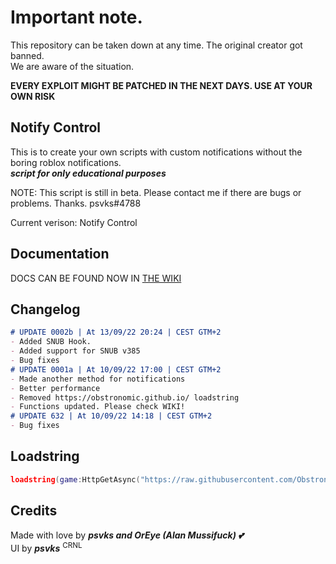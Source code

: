 # Important note.

This repository can be taken down at any time. The original creator got banned.  
We are aware of the situation.

**EVERY EXPLOIT MIGHT BE PATCHED IN THE NEXT DAYS. USE AT YOUR OWN RISK**

## Notify Control

This is to create your own scripts with custom notifications without the boring roblox notifications.  
_**script for only educational purposes**_

NOTE: This script is still in beta. Please contact me if there are bugs or problems. Thanks. psvks#4788

Current verison: Notify Control


## Documentation
DOCS CAN BE FOUND NOW IN [THE WIKI](https://github.com/psvks/NotifyControl/wiki/Documentation)

## Changelog
 
 ```markdown
# UPDATE 0002b | At 13/09/22 20:24 | CEST GTM+2
 - Added SNUB Hook.
 - Added support for SNUB v385
 - Bug fixes
# UPDATE 0001a | At 10/09/22 17:00 | CEST GTM+2
 - Made another method for notifications
 - Better performance
 - Removed https://obstronomic.github.io/ loadstring
 - Functions updated. Please check WIKI!
# UPDATE 632 | At 10/09/22 14:18 | CEST GTM+2
 - Bug fixes
```
 
## Loadstring

```lua
loadstring(game:HttpGetAsync("https://raw.githubusercontent.com/Obstronomic/NotifyControl/main/notifyControl.lua"))()
```

## Credits

Made with love by ***psvks and OrEye (Alan Mussifuck) 💕***  
UI by ***psvks*** <sup>CRNL</sup>

